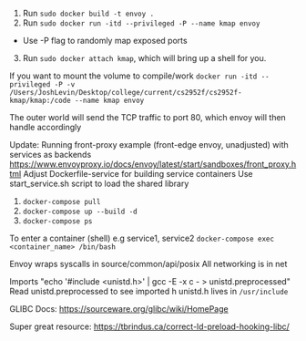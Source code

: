 1. Run `sudo docker build -t envoy .`
2. Run `sudo docker run -itd --privileged -P --name kmap envoy`
- Use -P flag to randomly map exposed ports
3. Run `sudo docker attach kmap`, which will bring up a shell for you.

If you want to mount the volume to compile/work
`docker run -itd --privileged -P -v /Users/JoshLevin/Desktop/college/current/cs2952f/cs2952f-kmap/kmap:/code --name kmap envoy`

The outer world will send the TCP traffic to port 80, which envoy will then handle accordingly

Update:
Running front-proxy example (front-edge envoy, unadjusted) with services as backends
https://www.envoyproxy.io/docs/envoy/latest/start/sandboxes/front_proxy.html
Adjust Dockerfile-service for building service containers
Use start_service.sh script to load the shared library
1. `docker-compose pull`
2. `docker-compose up --build -d`
3. `docker-compose ps`

To enter a container (shell)
e.g service1, service2
`docker-compose exec <container_name> /bin/bash`

Envoy wraps syscalls in source/common/api/posix
All networking is in net

Imports "echo '#include <unistd.h>' | gcc -E -x c - > unistd.preprocessed"
Read unistd.preprocessed to see imported h
unistd.h lives in `/usr/include`

GLIBC Docs:
https://sourceware.org/glibc/wiki/HomePage


Super great resource: https://tbrindus.ca/correct-ld-preload-hooking-libc/

